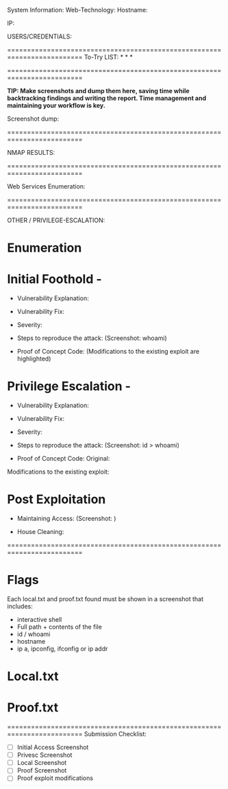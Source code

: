 System Information:
Web-Technology:
Hostname: 

IP: 

USERS/CREDENTIALS:


=========================================================================
To-Try LIST:
* 
* 
* 

=========================================================================

**TIP: Make screenshots and dump them here, saving time while backtracking findings and writing the report. Time management and maintaining your workflow is key.**

Screenshot dump:


=========================================================================

NMAP RESULTS:


=========================================================================

Web Services Enumeration:


=========================================================================

OTHER / PRIVILEGE-ESCALATION:

# Enumeration


# Initial Foothold - <exploit>
- Vulnerability Explanation:


- Vulnerability Fix:


- Severity:


- Steps to reproduce the attack:
   (Screenshot: whoami)

- Proof of Concept Code:
   (Modifications to the existing exploit are highlighted)
	

# Privilege Escalation - <exploit>
- Vulnerability Explanation:


- Vulnerability Fix:


- Severity:


- Steps to reproduce the attack:
   (Screenshot: id > whoami)

- Proof of Concept Code:
Original:


Modifications to the existing exploit:
	

# Post Exploitation
- Maintaining Access:
   (Screenshot: )

- House Cleaning:


=========================================================================

# Flags
Each local.txt and proof.txt found must be shown in a screenshot that includes:
- interactive shell
- Full path + contents of the file
- id / whoami
- hostname
- ip a, ipconfig, ifconfig or ip addr

# Local.txt


# Proof.txt


=========================================================================
Submission Checklist:
* [ ] Initial Access Screenshot 
* [ ] Privesc Screenshot 
* [ ] Local Screenshot
* [ ] Proof Screenshot
* [ ] Proof exploit modifications
